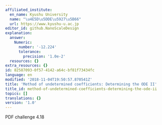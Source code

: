 ```yaml
---
affiliated_institute:
  en_name: Kyushu University
  name: "\u4E5D\u5DDE\u5927\u5B66"
  url: https://www.kyushu-u.ac.jp
editor_id: github.NanoScaleDesign
explanation:
  answer:
    Numeric:
      number: '-12.224'
      tolerance:
        precision: '1.0e-2'
  resources: {}
extra_resources: {}
id: 82587093-0f57-4142-a64c-bf81f73434fc
language: en
modified: '2018-11-04T19:50:57.870541Z'
title: 'Method of undetermined coefficients: Determining the ODE II'
title_id: method-of-undetermined-coefficients-determining-the-ode-ii
topics: []
translations: {}
version: '1.0'
---
```


PDF challenge 4.18
